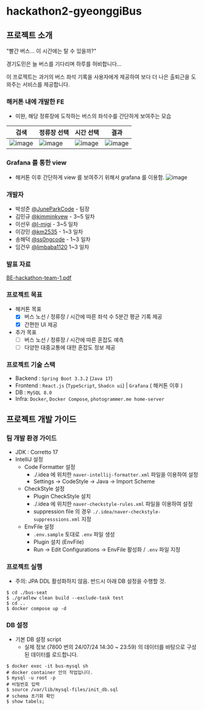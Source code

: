 # hackathon2-gyeonggiBus

## 프로젝트 소개

"빨간 버스... 이 시간에는 탈 수 있을까?"

경기도민은 늘 버스를 기다리며 하루를 허비합니다...

이 프로젝트는 과거의 버스 좌석 기록을 사용자에게 제공하여 보다 더 나은 출퇴근을 도와주는 서비스를 제공합니다.

### 해커톤 내에 개발한 FE
- 미완, 해당 정류장에 도착하는 버스의 좌석수를 간단하게 보여주는 모습
  
|검색|정류장 선택|시간 선택|결과|
|----|-----|----|-|
|![image](https://github.com/user-attachments/assets/3f8bd6e2-5964-47f2-8316-9bc72724ae13)|![image](https://github.com/user-attachments/assets/2524933d-7da0-4330-84f1-51b127236fa7)|![image](https://github.com/user-attachments/assets/8bf8f76e-864b-44db-acc6-cc99f18f8936)|![image](https://github.com/user-attachments/assets/f53876b0-1a58-4138-8517-a6ae848a6807)|


### Grafana 를 통한 view
- 해커톤 이후 간단하게 view 를 보여주기 위해서 grafana 를 이용함.
![image](https://github.com/user-attachments/assets/ca2de74c-9117-4af8-a51f-7e54f7e9858d)


### 개발자
- 박성준 [@JuneParkCode](https://github.com/JuneParkCode) - 팀장
- 김민규 [@kimminkyew](https://github.com/kimminkyeu) - 3~5 일차
- 이선우 [@I-migi](https://github.com/I-migi) - 3~5 일차
- 이강민 [@km2535](https://github.com/km2535) - 1~3 일차
- 송해덕 [@ss0ngcode](https://github.com/ss0ngcode) - 1~3 일차
- 임건우 [@limbaba1120](https://github.com/limbaba1120) 1~3 일차


### 발표 자료
[BE-hackathon-team-1.pdf](https://github.com/user-attachments/files/16377073/BE-hackathon-team-1.pdf)

### 프로젝트 목표

- 해커톤 목표
    - [x] 버스 노선 / 정류장 / 시간에 따른 좌석 수 5분간 평균 기록 제공
    - [x] 간편한 UI 제공
- 추가 목표
    - [ ] 버스 노선 / 정류장 / 시간에 따른 혼잡도 예측
    - [ ] 다양한 대중교통에 대한 혼잡도 정보 제공

### 프로젝트 기술 스택

- Backend : `Spring Boot 3.3.2` (`Java 17`)
- Frontend : `React.js` (`TypeScript`, `Shadcn ui`)  | `Grafana` ( 해커톤 이후 )
- DB : `MySQL 8.0`
- Infra: `Docker`, `Docker Compose`, `photogrammer.me home-server`

## 프로젝트 개발 가이드

### 팀 개발 환경 가이드

- JDK : Corretto 17
- IntelliJ 설정
    - Code Formatter 설정
        - ./.idea 에 위치한 `naver-intellij-formatter.xml` 파일을 이용하여 설정
        - Settings -> CodeStyle -> Java -> Import Scheme
    - CheckStyle 설정
        - Plugin CheckStyle 설치
        - ./.idea 에 위치한 `naver-checkstyle-rules.xml` 파일을 이용하여 설정
        - suppression file 의 경우 `./.idea/naver-checkstyle-suppresssions.xml` 지정
    - EnvFile 설정
        - `.env.sample` 토대로 `.env` 파일 생성
        - Plugin 설치 (EnvFile)
        - Run -> Edit Configurations -> EnvFile 활성화 / `.env` 파일 지정

### 프로젝트 실행

- 주의: JPA DDL 활성화하지 않음. 반드시 아래 DB 설정을 수행할 것.

```shell
$ cd ./bus-seat
$ ./gradlew clean build --exclude-task test
$ cd ..
$ docker compose up -d
```

### DB 설정

- 기본 DB 설정 script
    - 실제 정보 (7800 번의 24/07/24 14:30 ~ 23:59) 의 데이터를 바탕으로 구성된 데이터를 로드합니다.

```shell
$ docker exec -it bus-mysql sh
# docker container 안의 작업입니다.
$ mysql -u root -p
# 비밀번호 입력
$ source /var/lib/mysql-files/init_db.sql
# schema 초기화 확인 
$ show tabels;
```
